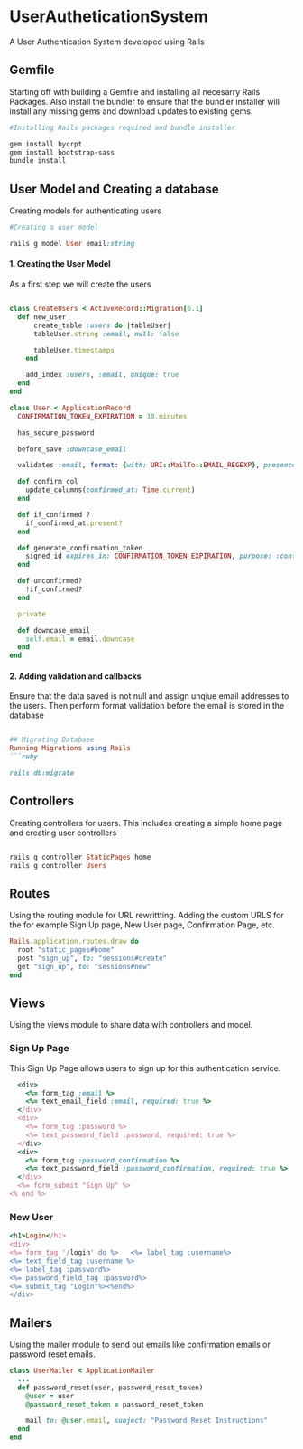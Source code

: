 # UserAutheticationSystem
A User Authentication System developed using Rails 
## Gemfile
Starting off with building a Gemfile and installing all necesarry Rails Packages. Also install the bundler to ensure that the bundler installer will install any missing gems and download updates to existing gems. 
```ruby
#Installing Rails packages required and bundle installer

gem install bycrpt 
gem install bootstrap-sass
bundle install

```
## User Model and Creating a database
Creating models for authenticating users
```ruby
#Creating a user model

rails g model User email:string

```
#### 1. Creating the User Model 
As a first step we will create the users 
```ruby

class CreateUsers < ActiveRecord::Migration[6.1]
  def new_user
      create_table :users do |tableUser|
      tableUser.string :email, null: false

      tableUser.timestamps
    end

    add_index :users, :email, unique: true
  end
end

class User < ApplicationRecord
  CONFIRMATION_TOKEN_EXPIRATION = 10.minutes

  has_secure_password

  before_save :downcase_email

  validates :email, format: {with: URI::MailTo::EMAIL_REGEXP}, presence: true, uniqueness: true

  def confirm_col
    update_columns(confirmed_at: Time.current)
  end

  def if_confirmed ?
    if_confirmed_at.present?
  end

  def generate_confirmation_token
    signed_id expires_in: CONFIRMATION_TOKEN_EXPIRATION, purpose: :confirm_email
  end

  def unconfirmed?
    !if_confirmed?
  end

  private

  def downcase_email
    self.email = email.downcase
  end
end
```
#### 2. Adding validation and callbacks
Ensure that the data saved is not null and assign unqiue email addresses to the users. Then perform format validation before the email is stored in the database
```ruby 

## Migrating Database
Running Migrations using Rails
```ruby

rails db:migrate

```

## Controllers
Creating controllers for users. This includes creating a simple home page and creating user controllers 
```ruby

rails g controller StaticPages home
rails g controller Users

```
## Routes 
Using the routing module for URL rewrittting. Adding the custom URLS for the for example Sign Up page, New User page, Confirmation Page, etc. 
```ruby
Rails.application.routes.draw do
  root "static_pages#home"
  post "sign_up", to: "sessions#create"
  get "sign_up", to: "sessions#new"
end
```
## Views
Using the views module to share data with controllers and model.
### Sign Up Page 
This Sign Up Page allows users to sign up for this authentication service. 
```ruby
  <div>
    <%= form_tag :email %>
    <%= text_email_field :email, required: true %>
  </div>
  <div>
    <%= form_tag :password %>
    <%= text_password_field :password, required: true %>
  </div>
  <div>
    <%= form_tag :password_confirmation %>
    <%= text_password_field :password_confirmation, required: true %>
  </div>
  <%= form_submit "Sign Up" %>
<% end %>
```
### New User
```ruby
<h1>Login</h1>
<div>
<%= form_tag '/login' do %>   <%= label_tag :username%>
<%= text_field_tag :username %>
<%= label_tag :password%>
<%= password_field_tag :password%>
<%= submit_tag "Login"%><%end%>
</div>
```
## Mailers
Using the mailer module to send out emails like confirmation emails or password reset emails. 
```ruby
class UserMailer < ApplicationMailer
  ...
  def password_reset(user, password_reset_token)
    @user = user
    @password_reset_token = password_reset_token

    mail to: @user.email, subject: "Password Reset Instructions"
  end
end
```
